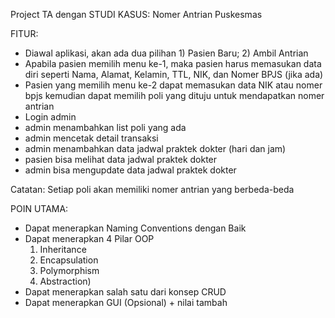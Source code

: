 Project TA dengan STUDI KASUS: Nomer Antrian Puskesmas

FITUR:
- Diawal aplikasi, akan ada dua pilihan 1) Pasien Baru; 2) Ambil Antrian
- Apabila pasien memilih menu ke-1, maka pasien harus memasukan data diri seperti Nama, Alamat, Kelamin, TTL, NIK, dan Nomer BPJS (jika ada)
- Pasien yang memilih menu ke-2 dapat memasukan data NIK atau nomer bpjs kemudian dapat memilih poli yang dituju untuk mendapatkan nomer antrian
- Login admin
- admin menambahkan list poli yang ada
- admin mencetak detail transaksi
- admin menambahkan data jadwal praktek dokter (hari dan jam)
- pasien bisa melihat data jadwal praktek dokter
- admin bisa mengupdate data jadwal praktek dokter

Catatan:
Setiap poli akan memiliki nomer antrian yang berbeda-beda

POIN UTAMA:
- Dapat menerapkan Naming Conventions dengan Baik
- Dapat menerapkan 4 Pilar OOP 
  1) Inheritance
  2) Encapsulation
  3) Polymorphism
  4) Abstraction)
- Dapat menerapkan salah satu dari konsep CRUD
- Dapat menerapkan GUI (Opsional) + nilai tambah
